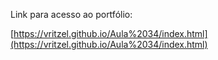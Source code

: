 Link para acesso ao portfólio:

[https://vritzel.github.io/Aula%2034/index.html](https://vritzel.github.io/Aula%2034/index.html)

